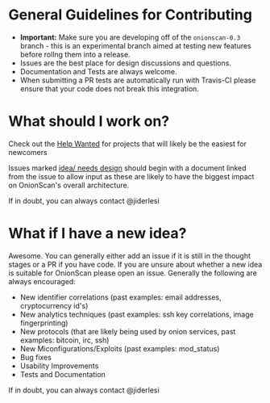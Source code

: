 # General Guidelines for Contributing

* **Important:** Make sure you are developing off of the `onionscan-0.3` branch - this is an experimental branch aimed at testing new features before rollng them into a release.
* Issues are the best place for design discussions and questions. 
* Documentation and Tests are always welcome.
* When submitting a PR tests are automatically run with Travis-CI please ensure that your code does not break this integration.


# What should I work on?

Check out the [Help Wanted](https://github.com/jiderlesi/onionscan/issues?q=is%3Aissue+is%3Aopen+label%3A%22help+wanted%22) for projects that will likely be the easiest for newcomers

Issues marked [idea/ needs design](https://github.com/jiderlesi/onionscan/issues?q=is%3Aissue+is%3Aopen+label%3A%22idea+%2F+needs+design%22) should begin with a document linked from the issue to allow input as these are likely to have the biggest impact on OnionScan's overall architecture.

If in doubt, you can always contact @jiderlesi

# What if I have a new idea?

Awesome. You can generally either add an issue if it is still in the thought stages or a PR if you have code. If you are unsure about whether a new idea is suitable for OnionScan please open an issue. Generally the following are always encouraged:

* New identifier correlations (past examples: email addresses, cryptocurrency id's)
* New analytics techniques (past examples: ssh key correlations, image fingerprinting)
* New protocols (that are likely being used by onion services, past examples: bitcoin, irc, ssh)
* New Miconfigurations/Exploits (past examples: mod_status)
* Bug fixes
* Usability Improvements
* Tests and Documentation 

If in doubt, you can always contact @jiderlesi

